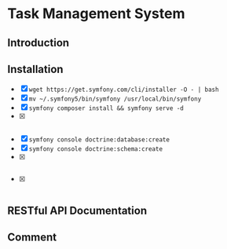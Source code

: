# Task Management System

## Introduction

## Installation
* [x] ```wget https://get.symfony.com/cli/installer -O - | bash```
* [x] ```mv ~/.symfony5/bin/symfony /usr/local/bin/symfony```
* [x] ```symfony composer install && symfony serve -d```
* [x] ``````
* [x] ```symfony console doctrine:database:create```
* [x] ```symfony console doctrine:schema:create```
* [x] ``````
* [x] ``````

## RESTful API Documentation

## Comment

